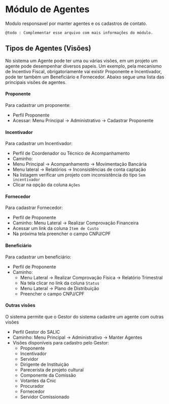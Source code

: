 Módulo de Agentes
=========================

Modulo responsavel por manter agentes e os cadastros de contato.

```
@todo : Complementar esse arquivo com mais informações do módulo.
```

## Tipos de Agentes (Visões)

No sistema um Agente pode ter uma ou várias visões, em um projeto um agente pode desempenhar diversos papeis.
Um exemplo, pela mecanismo de Incentivo Fiscal, obrigatoriamente vai existir Proponente e Incentivador,
pode ter também um Beneficiário e Fornecedor. Abaixo segue uma lista das principais visões de agentes.

#### Proponente
Para cadastrar um proponente:
 - Perfil Proponente
 - Acessar: Menu Principal -> Administrativo -> Cadastrar Proponente

#### Incentivador
Para cadastrar um Incentivador:
 - Perfil de Coordenador ou Técnico de Acompanhamento
 - Caminho:
  - Menu Principal -> Acompanhamento -> Movimentação Bancária
  - Menu lateral -> Relatórios -> Inconsistências de conta captação
  - Na listagem verificar um projeto com inconsistência do tipo `Sem incentivador`
  - Clicar na opção da coluna `Ações`

#### Fornecedor
Para cadastrar Fornecedor:
 - Perfil de Proponente
 - Caminho: Menu Lateral -> Realizar Comprovação Financeira
 - Acessar um link da coluna `Item de Custo`
 - Na próxima tela preencher o campo CNPJ/CPF

#### Beneficiário
Para cadastrar um beneficiário:
 - Perfil de Proponente
 - Caminho:
    - Menu Lateral -> Realizar Comprovação Física -> Relatório Trimestral
    - Na tela clicar no link da coluna `Status`
    - Menu Lateral -> Plano de Distribuição
    - Preencher o campo CNPJ/CPF

#### Outras visões
O sistema permite que o Gestor do sistema cadastre um agente com outras visões
 - Perfil Gestor do SALIC
 - Caminho: Menu Principal -> Administrativo -> Manter Agentes
 - Visões disponíveis para cadastro pelo Gestor:
     - Proponente
    - Incentivador
    - Servidor
    - Dirigente de Instituição
    - Parecerista de projeto cultural
    - Componente da Comissão
    - Votantes da Cnic
    - Procurador
    - Fornecedor
    - Servidor Comissionado
